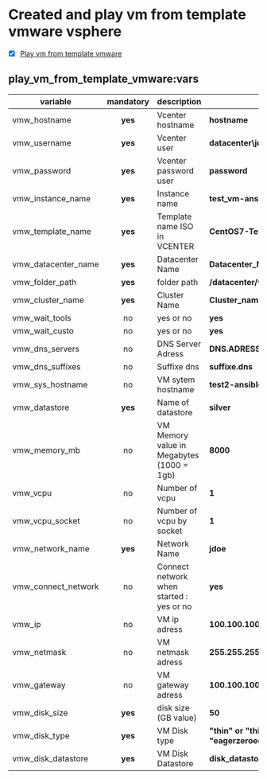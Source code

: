 # Created and play vm from template vmware vsphere

- [x] [Play vm from template vmware](#Play-vm-from-template-vmware)

## play_vm_from_template_vmware:vars

| variable            | mandatory | description                               | exemple                                               |
| ------------------- | :-------: | ----------------------------------------- | ----------------------------------------------------- |
| vmw_hostname        |  **yes**  | Vcenter hostname                          | **hostname**                                          |
| vmw_username        |  **yes**  | Vcenter user                              | **datacenter\jdoe**                                   |
| vmw_password        |  **yes**  | Vcenter password user                     | **password**                                          |
| vmw_instance_name   |  **yes**  | Instance name                             | **test_vm-ansible**                                   |
| vmw_template_name   |  **yes**  | Template name ISO in VCENTER              | **CentOS7-Template**                                  |
| vmw_datacenter_name |  **yes**  | Datacenter Name                           | **Datacenter_Name**                                   |
| vmw_folder_path     |  **yes**  | folder path                               | **/datacenter/vm/Environnement/jdoe**                 |
| vmw_cluster_name    |  **yes**  | Cluster Name                              | **Cluster_name**                                      |
| vmw_wait_tools      |    no     | yes or no                                 | **yes**                                               |
| vmw_wait_custo      |    no     | yes or no                                 | **yes**                                               |
| vmw_dns_servers     |    no     | DNS Server Adress                         | **DNS.ADRESS**                                        |
| vmw_dns_suffixes    |    no     | Suffixe dns                               | **suffixe.dns**                                       |
| vmw_sys_hostname    |    no     | VM sytem hostname                         | **test2-ansible**                                     |
| vmw_datastore       |  **yes**  | Name of datastore                         | **silver**                                            |
| vmw_memory_mb       |    no     | VM Memory value in Megabytes (1000 = 1gb) | **8000**                                              |
| vmw_vcpu            |    no     | Number of vcpu                            | **1**                                                 |
| vmw_vcpu_socket     |    no     | Number of vcpu by socket                  | **1**                                                 |
| vmw_network_name    |  **yes**  | Network Name                              | **jdoe**                                              |
| vmw_connect_network |    no     | Connect network when started : yes or no  | **yes**                                               |
| vmw_ip              |    no     | VM ip adress                              | **100.100.100.100**                                   |
| vmw_netmask         |    no     | VM netmask adress                         | **255.255.255.0**                                     |
| vmw_gateway         |    no     | VM gateway adress                         | **100.100.100.100**                                   |
| vmw_disk_size       |  **yes**  | disk size (GB value)                      | **50**                                                |
| vmw_disk_type       |  **yes**  | VM Disk type                              | **"thin" or "thick" or "None" or "eagerzeroedthick"** |
| vmw_disk_datastore  |  **yes**  | VM Disk Datastore                         | **disk_datastore**                                    |
